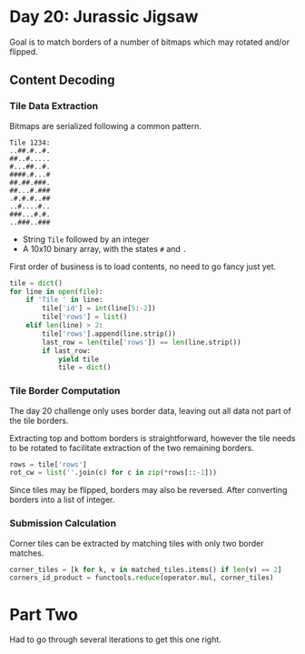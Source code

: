 # Day 20: Jurassic Jigsaw

Goal is to match borders of a number of bitmaps which may rotated and/or flipped.

## Content Decoding

### Tile Data Extraction

Bitmaps are serialized following a common pattern.

```
Tile 1234:
..##.#..#.
##..#.....
#...##..#.
####.#...#
##.##.###.
##...#.###
.#.#.#..##
..#....#..
###...#.#.
..###..###
```
* String ``Tile`` followed by an integer
* A 10x10 binary array, with the states ``#`` and ``.`` 


First order of business is to load contents, no need to go fancy just yet.

```python
tile = dict()
for line in open(file):
    if 'Tile ' in line:
        tile['id'] = int(line[5:-2])
        tile['rows'] = list()
    elif len(line) > 2:
        tile['rows'].append(line.strip())
        last_row = len(tile['rows']) == len(line.strip())
        if last_row:
            yield tile
            tile = dict()
```

### Tile Border Computation

The day 20 challenge only uses border data, leaving out all data not part of the tile borders.

Extracting top and bottom borders is straightforward, however the tile needs to be rotated to facilitate extraction of the two remaining borders.
```python
rows = tile['rows']
rot_cw = list(''.join(c) for c in zip(*rows[::-1]))
```

Since tiles may be flipped, borders may also be reversed. After converting borders into a list of integer.

### Submission Calculation

Corner tiles can be extracted by matching tiles with only two border matches.

```python
corner_tiles = [k for k, v in matched_tiles.items() if len(v) == 2]
corners_id_product = functools.reduce(operator.mul, corner_tiles)
```

# Part Two

Had to go through several iterations to get this one right.

